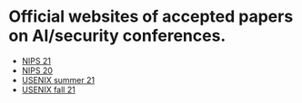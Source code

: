 # Official websites of accepted papers on AI/security conferences.

- [NIPS 21](https://papers.nips.cc/paper/2021)
- [NIPS 20](https://papers.nips.cc/paper/2020)
- [USENIX summer 21](https://www.usenix.org/conference/usenixsecurity21/summer-accepted-papers)
- [USENIX fall 21](https://www.usenix.org/conference/usenixsecurity21/fall-accepted-papers)
